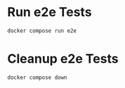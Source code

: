# Run  e2e Tests

```bash
docker compose run e2e
```

# Cleanup e2e Tests

```bash
docker compose down
```